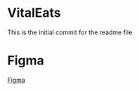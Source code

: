 # VitalEats

This is the initial commit for the readme file

# Figma

[Figma](https://www.figma.com/proto/wGVM2AKIX5Oo8FFfbxI8UX/VitalEats?node-id=149%3A4&scaling=scale-down&page-id=0%3A1&starting-point-node-id=149%3A4)
